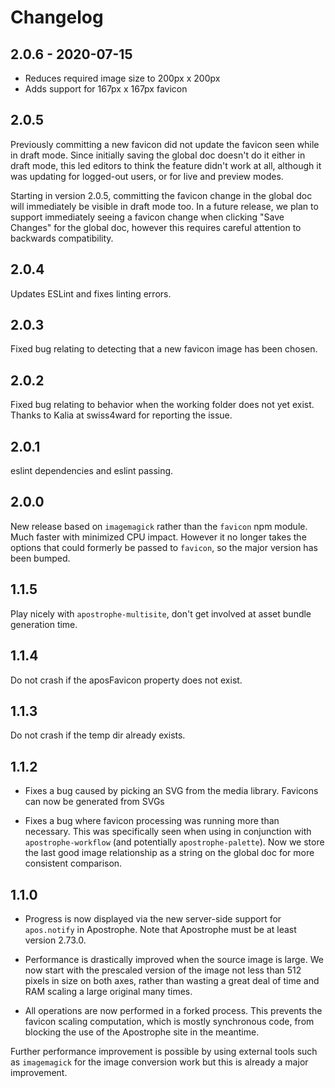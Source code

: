 # Changelog

## 2.0.6 - 2020-07-15

* Reduces required image size to 200px x 200px
* Adds support for 167px x 167px favicon

## 2.0.5

Previously committing a new favicon did not update the favicon seen while in draft mode. Since initially saving the global doc doesn't do it either in draft mode, this led editors to think the feature didn't work at all, although it was updating for logged-out users, or for live and preview modes.

Starting in version 2.0.5, committing the favicon change in the global doc will immediately be visible in draft mode too. In a future release, we plan to support immediately seeing a favicon change when clicking "Save Changes" for the global doc, however this requires careful attention to backwards compatibility.

## 2.0.4

Updates ESLint and fixes linting errors.

## 2.0.3

Fixed bug relating to detecting that a new favicon image has been chosen.

## 2.0.2

Fixed bug relating to behavior when the working folder does not yet exist. Thanks to Kalia at swiss4ward for reporting the issue.

## 2.0.1

eslint dependencies and eslint passing.

## 2.0.0

New release based on `imagemagick` rather than the `favicon` npm module. Much faster with minimized CPU impact. However it no longer takes the options that could formerly be passed to `favicon`, so the major version has been bumped.

## 1.1.5

Play nicely with `apostrophe-multisite`, don't get involved at asset bundle generation time.

## 1.1.4

Do not crash if the aposFavicon property does not exist.

## 1.1.3

Do not crash if the temp dir already exists.

## 1.1.2

* Fixes a bug caused by picking an SVG from the media library. Favicons can now be generated from SVGs

* Fixes a bug where favicon processing was running more than necessary. This was specifically seen when using in conjunction with `apostrophe-workflow` (and potentially `apostrophe-palette`). Now we store the last good image relationship as a string on the global doc for more consistent comparison.

## 1.1.0

* Progress is now displayed via the new server-side support for `apos.notify` in Apostrophe. Note that Apostrophe must be at least version 2.73.0.

* Performance is drastically improved when the source image is large. We now start with the prescaled version of the image not less than 512 pixels in size on both axes, rather than wasting a great deal of time and RAM scaling a large original many times.

* All operations are now performed in a forked process. This prevents the favicon scaling computation, which is mostly synchronous code, from blocking the use of the Apostrophe site in the meantime.

Further performance improvement is possible by using external tools such as `imagemagick` for the image conversion work but this is already a major improvement.

